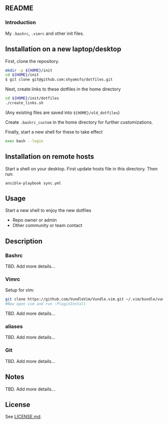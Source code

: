 ## README 

### Introduction

My `.bashrc`, `.vimrc` and other init files.

## Installation on a new laptop/desktop

First, clone the repository.

``` bash
mkdir -p ${HOME}/init
cd ${HOME}/init
$ git clone git@github.com:shyamsfo/dotfiles.git
```

Next, create links to these dotfiles in the home directory
``` bash
cd ${HOME}/init/dotfiles
./create_links.sh
```
(Any existing files are saved into `${HOME}/old_dotfiles`)

Create `.bashrc_custom` in the home directory for further customizations.

Finally, start a new shell for these to take effect

``` bash
exec bash --login
```

## Installation on remote hosts

Start a shell on your desktop.
First update hosts file in this directory.
Then run:
```
ansible-playbook sync.yml
```

## Usage

Start a new shell to enjoy the new dotfiles

* Repo owner or admin
* Other community or team contact

## Description

### Bashrc

TBD. Add more details...
### Vimrc

Setup for vim:
``` bash
git clone https://github.com/VundleVim/Vundle.vim.git ~/.vim/bundle/vundle
#Now open vim and run :PluginInstall
```

TBD. Add more details...
### aliases

TBD. Add more details...

### Git

TBD. Add more details...

## Notes

TBD. Add more details...

## License

See [LICENSE.md](./LICENSE.md).

